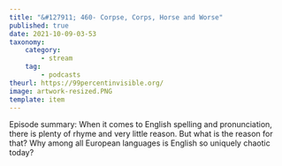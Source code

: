 ```yaml
---
title: "&#127911; 460- Corpse, Corps, Horse and Worse"
published: true
date: 2021-10-09-03-53
taxonomy:
    category:
        - stream
    tag:
        - podcasts
theurl: https://99percentinvisible.org/
image: artwork-resized.PNG
template: item
---
```


Episode summary: When it comes to English spelling and pronunciation, there is plenty of rhyme and very little reason. But what is the reason for that? Why among all European languages is English so uniquely chaotic today?
